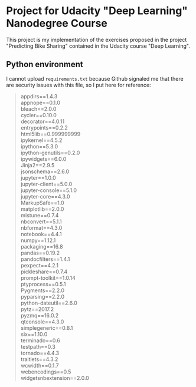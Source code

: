 # Project for Udacity "Deep Learning" Nanodegree Course

This project is my implementation of the exercises proposed in the project "Predicting Bike Sharing" contained in the Udacity course "Deep Learning".

## Python environment

I cannot upload `requirements.txt` because Github signaled me that there are security issues with this file, so I put here for reference:

> appdirs==1.4.3  
> appnope==0.1.0  
> bleach==2.0.0  
> cycler==0.10.0  
> decorator==4.0.11  
> entrypoints==0.2.2  
> html5lib==0.999999999  
> ipykernel==4.5.2  
> ipython==5.3.0  
> ipython-genutils==0.2.0  
> ipywidgets==6.0.0  
> Jinja2==2.9.5  
> jsonschema==2.6.0  
> jupyter==1.0.0  
> jupyter-client==5.0.0  
> jupyter-console==5.1.0  
> jupyter-core==4.3.0  
> MarkupSafe==1.0  
> matplotlib==2.0.0  
> mistune==0.7.4  
> nbconvert==5.1.1  
> nbformat==4.3.0  
> notebook==4.4.1  
> numpy==1.12.1  
> packaging==16.8  
> pandas==0.19.2  
> pandocfilters==1.4.1  
> pexpect==4.2.1  
> pickleshare==0.7.4  
> prompt-toolkit==1.0.14  
> ptyprocess==0.5.1  
> Pygments==2.2.0  
> pyparsing==2.2.0  
> python-dateutil==2.6.0  
> pytz==2017.2  
> pyzmq==16.0.2  
> qtconsole==4.3.0  
> simplegeneric==0.8.1  
> six==1.10.0  
> terminado==0.6  
> testpath==0.3  
> tornado==4.4.3  
> traitlets==4.3.2  
> wcwidth==0.1.7  
> webencodings==0.5  
> widgetsnbextension==2.0.0  

